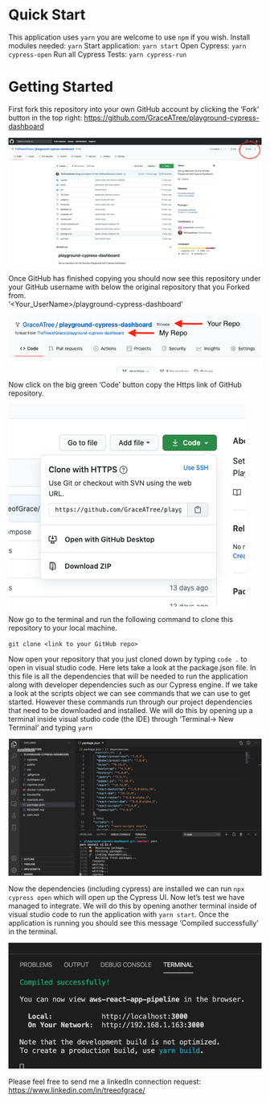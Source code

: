 # Quick Start

This application uses `yarn` you are welcome to use `npm` if you wish.
Install modules needed: `yarn`
Start application: `yarn start`
Open Cypress: `yarn cypress-open`
Run all Cypress Tests: `yarn cypress-run`


# Getting Started

First fork this repository into your own GitHub account by clicking the ‘Fork’ button in the top right: https://github.com/GraceATree/playground-cypress-dashboard

![](./readme_images/fork-repo.png)
  
Once GitHub has finished copying you should now see this repository under your GitHub username with below the original repository that you Forked from.  
‘<Your_UserName>/playground-cypress-dashboard’

![](./readme_images/forked-repo.png)

 
Now click on the big green ‘Code’ button copy the Https link of GitHub repository. 

 ![](./readme_images/Copy-github.png)

Now go to the terminal and run the following command to clone this repository to your local machine. 

`git clone <link to your GitHub repo>`

Now open your repository that you just cloned down by typing `code .` to open in visual studio code. Here lets take a look at the package.json file. In this file is all the dependencies that will be needed to run the application along with developer dependencies such as our Cypress engine. If we take a look at the scripts object we can see commands that we can use to get started. However these commands run through our project dependencies that need to be downloaded and installed. We will do this by opening up a terminal inside visual studio code (the IDE) through ‘Terminal-> New Terminal’ and typing `yarn`

 ![](./readme_images/installing-packages.png)

Now the dependencies (including cypress) are installed we can run `npx cypress open` which will open up the Cypress UI. 
Now let’s test we have managed to integrate. We will do this by opening another terminal inside of visual studio code to run the application with `yarn start`. Once the application is running you should see this message ‘Compiled successfully’ in the terminal.
 
![](./readme_images/terminal-application-running.png)


Please feel free to send me a linkedIn connection request: https://www.linkedin.com/in/treeofgrace/

